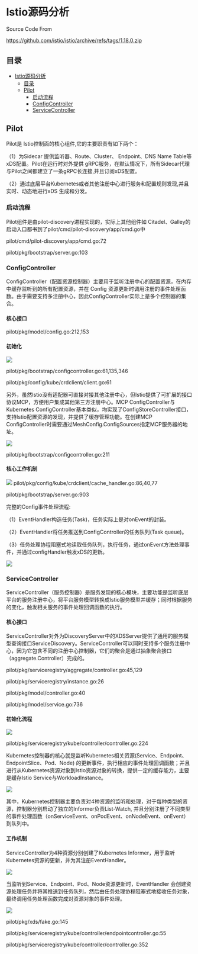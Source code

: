 # Istio源码分析
Source Code From

https://github.com/istio/istio/archive/refs/tags/1.18.0.zip

## 目录
-   [Istio源码分析](#istio源码分析)
    -   [目录](#目录)
    -   [Pilot](#pilot)
        -   [启动流程](#启动流程)
        -   [ConfigController](#configcontroller)
        -   [ServiceController](#servicecontroller)

## Pilot
Pilot是 Istio控制面的核心组件,它的主要职责有如下两个：

（1）为Sidecar 提供监听器、Route、Cluster、 Endpoint、DNS Name Table等 xDS配置。Pilot在运行时对外提供 gRPC服务，在默认情况下，所有Sidecar代理与Pilot之间都建立了一条gRPC长连接,并且订阅xDS配置。

（2）通过底层平台Kubernetes或者其他注册中心进行服务和配置规则发现,并且实时、动态地进行xDS 生成和分发。

### 启动流程
Pilot组件是由pilot-discovery进程实现的，实际上其他组件如 Citadel、Galley的启动入口都书到了pilot/cmd/pilot-discovery/app/cmd.go中

pilot/cmd/pilot-discovery/app/cmd.go:72

pilot/pkg/bootstrap/server.go:103

### ConfigController
ConfigController（配置资源控制器）主要用于监听注册中心的配置资源，在内存中缓存监听到的所有配置资源，并在 Config 资源更新时调用注册的事件处理函数。由于需要支持多注册中心，因此ConfigController实际上是多个控制器的集合。
#### 核心接口
pilot/pkg/model/config.go:212,153
#### 初始化

![](/docs/images/configController_init.png)

pilot/pkg/bootstrap/configcontroller.go:61,135,346

pilot/pkg/config/kube/crdclient/client.go:61

另外，虽然Istio没有适配器可直接对接其他注册中心，但Istio提供了可扩展的接口协议MCP，方便用户集成其他第三方注册中心。MCP ConfigController与Kubernetes ConfigController基本类似，均实现了ConfigStoreController接口，支持Istio配置资源的发现，并提供了缓存管理功能。在创建MCP ConfigController时需要通过MeshConfig.ConfigSources指定MCP服务器的地址。

![](/docs/images/MCP_configController_init.png)

pilot/pkg/bootstrap/configcontroller.go:211
#### 核心工作机制
![](/docs/images/CRD_operator_process.png)
pilot/pkg/config/kube/crdclient/cache_handler.go:86,40,77

pilot/pkg/bootstrap/server.go:903

完整的Config事件处理流程:

（1）EventHandler构造任务(Task)，任务实际上是对onEvent的封装。

（2）EventHandler将任务推送到ConfigController的任务队列(Task queue)。

（3）任务处理协程阻塞式地读取任务队列，执行任务，通过onEvent方法处理事件，并通过configHandler触发xDS的更新。

![](/docs/images/config_event_handling.png)

### ServiceController
ServiceController（服务控制器）是服务发现的核心模块，主要功能是监听底层平台的服务注册中心，将平台服务模型转换成Istio服务模型并缓存；同时根据服务的变化，触发相关服务的事件处理回调函数的执行。
#### 核心接口
ServiceController对外为DiscoveryServer中的XDSServer提供了通用的服务模型查询接口ServiceDiscovery。ServiceController可以同时支持多个服务注册中心，因为它包含不同的注册中心控制器，它们的聚合是通过抽象聚合接口（aggregate.Controller）完成的。

pilot/pkg/serviceregistry/aggregate/controller.go:45,129

pilot/pkg/serviceregistry/instance.go:26

pilot/pkg/model/controller.go:40

pilot/pkg/model/service.go:736
#### 初始化流程

![](/docs/images/serviceController_init.png)

pilot/pkg/serviceregistry/kube/controller/controller.go:224

Kubernetes控制器的核心就是监听Kubernetes相关资源(Service、Endpoint、EndpointSlice、Pod、Node) 的更新事件，执行相应的事件处理回调函数；并且进行从Kubernetes资源对象到Istio资源对象的转换，提供一定的缓存能力，主要是缓存Istio Service与WorkloadInstance。

![](/docs/images/k8s_controller_keyAttributes_init.png)

其中，Kubernetes控制器主要负责对4种资源的监听和处理，对于每种类型的资源，控制器分别启动了独立的Informer负责List-Watch, 并且分别注册了不同类型的事件处理函数（onServiceEvent、onPodEvent、onNodeEvent、onEvent）到队列中。
#### 工作机制
ServiceController为4种资源分别创建了Kubernetes Informer，用于监听Kubernetes资源的更新，并为其注册EventHandler。

![](/docs/images/serviceController_informer.png)

当监听到Service、Endpoint、Pod、Node资源更新时，EventHandler 会创建资源处理任务并将其推送到任务队列，然后由任务处理协程阻塞式地接收任务对象，最终调用任务处理函数完成对资源对象的事件处理。

![](/docs/images/serviceController_event_handling.png)

pilot/pkg/xds/fake.go:145

pilot/pkg/serviceregistry/kube/controller/endpointcontroller.go:55

pilot/pkg/serviceregistry/kube/controller/controller.go:352
